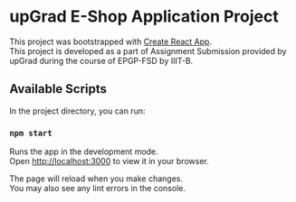 # upGrad E-Shop Application Project

This project was bootstrapped with [Create React App](https://github.com/facebook/create-react-app).\
This project is developed as a part of Assignment Submission provided by upGrad during the course of EPGP-FSD by IIIT-B.

## Available Scripts

In the project directory, you can run:

### `npm start`

Runs the app in the development mode.\
Open [http://localhost:3000](http://localhost:3000) to view it in your browser.

The page will reload when you make changes.\
You may also see any lint errors in the console.
